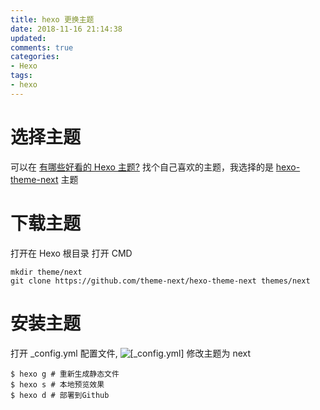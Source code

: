 ```yaml
---
title: hexo 更换主题
date: 2018-11-16 21:14:38
updated: 
comments: true
categories: 
- Hexo
tags: 
- hexo
---
```


# 选择主题

可以在 [有哪些好看的 Hexo 主题?](https://www.zhihu.com/question/24422335) 找个自己喜欢的主题，我选择的是 [hexo-theme-next](https://github.com/theme-next/hexo-theme-next) 主题

# 下载主题

打开在 Hexo 根目录 打开 CMD 
```shell
mkdir theme/next
git clone https://github.com/theme-next/hexo-theme-next themes/next
```

# 安装主题
打开 _config.yml 配置文件,
![[_config.yml]](a.jpg)
修改主题为 next
```
$ hexo g # 重新生成静态文件
$ hexo s # 本地预览效果
$ hexo d # 部署到Github
```




